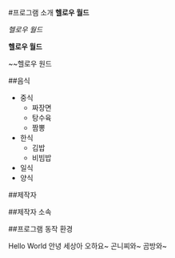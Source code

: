 #프로그램 소개
**헬로우 월드**

*헬로우 월드*

__헬로우 월드__

~~헬로우 원드

##음식
 * 중식
   * 짜장면
   * 탕수육
   * 짬뽕
 * 한식
   * 김밥
   * 비빔밥
 * 일식
 * 양식

##제작자

##제작자 소속

##프로그램 동작 환경

Hello World
안녕 세상아
오하요~
곤니찌와~
곰방와~
